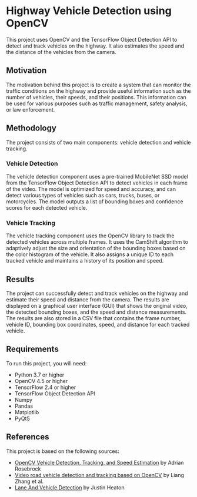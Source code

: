 # Highway Vehicle Detection using OpenCV

This project uses OpenCV and the TensorFlow Object Detection API to detect and track vehicles on the highway. It also estimates the speed and the distance of the vehicles from the camera.

## Motivation

The motivation behind this project is to create a system that can monitor the traffic conditions on the highway and provide useful information such as the number of vehicles, their speeds, and their positions. This information can be used for various purposes such as traffic management, safety analysis, or law enforcement.

## Methodology

The project consists of two main components: vehicle detection and vehicle tracking.

### Vehicle Detection

The vehicle detection component uses a pre-trained MobileNet SSD model from the TensorFlow Object Detection API to detect vehicles in each frame of the video. The model is optimized for speed and accuracy, and can detect various types of vehicles such as cars, trucks, buses, or motorcycles. The model outputs a list of bounding boxes and confidence scores for each detected vehicle.

### Vehicle Tracking

The vehicle tracking component uses the OpenCV library to track the detected vehicles across multiple frames. It uses the CamShift algorithm to adaptively adjust the size and orientation of the bounding boxes based on the color histogram of the vehicle. It also assigns a unique ID to each tracked vehicle and maintains a history of its position and speed.

## Results

The project can successfully detect and track vehicles on the highway and estimate their speed and distance from the camera. The results are displayed on a graphical user interface (GUI) that shows the original video, the detected bounding boxes, and the speed and distance measurements. The results are also stored in a CSV file that contains the frame number, vehicle ID, bounding box coordinates, speed, and distance for each tracked vehicle.

## Requirements

To run this project, you will need:

- Python 3.7 or higher
- OpenCV 4.5 or higher
- TensorFlow 2.4 or higher
- TensorFlow Object Detection API
- Numpy
- Pandas
- Matplotlib
- PyQt5

## References

This project is based on the following sources:

- [OpenCV Vehicle Detection, Tracking, and Speed Estimation](^3^) by Adrian Rosebrock
- [Video road vehicle detection and tracking based on OpenCV](^4^) by Liang Zhang et al.
- [Lane And Vehicle Detection](^5^) by Justin Heaton
